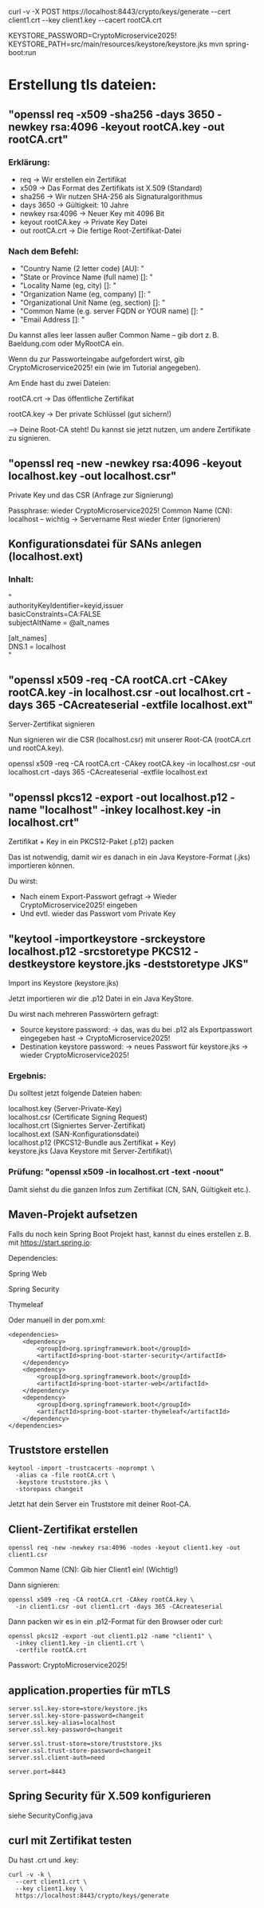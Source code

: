 curl -v -X POST https://localhost:8443/crypto/keys/generate   --cert client1.crt --key client1.key   --cacert rootCA.crt

KEYSTORE_PASSWORD=CryptoMicroservice2025! KEYSTORE_PATH=src/main/resources/keystore/keystore.jks mvn spring-boot:run


# Erstellung tls dateien:


## "openssl req -x509 -sha256 -days 3650 -newkey rsa:4096 -keyout rootCA.key -out rootCA.crt"
### Erklärung:
- req → Wir erstellen ein Zertifikat
- x509 → Das Format des Zertifikats ist X.509 (Standard)
- sha256 → Wir nutzen SHA-256 als Signaturalgorithmus
- days 3650 → Gültigkeit: 10 Jahre
- newkey rsa:4096 → Neuer Key mit 4096 Bit
- keyout rootCA.key → Private Key Datei
- out rootCA.crt → Die fertige Root-Zertifikat-Datei

### Nach dem Befehl: 
- "Country Name (2 letter code) [AU]: "
- "State or Province Name (full name) []: "
- "Locality Name (eg, city) []: "
- "Organization Name (eg, company) []: "
- "Organizational Unit Name (eg, section) []: "
- "Common Name (e.g. server FQDN or YOUR name) []: "
- "Email Address []: "

Du kannst alles leer lassen außer Common Name – gib dort z. B. Baeldung.com oder MyRootCA ein.

Wenn du zur Passworteingabe aufgefordert wirst, gib CryptoMicroservice2025! ein (wie im Tutorial angegeben).

Am Ende hast du zwei Dateien:

rootCA.crt → Das öffentliche Zertifikat

rootCA.key → Der private Schlüssel (gut sichern!)

--> Deine Root-CA steht! Du kannst sie jetzt nutzen, um andere Zertifikate zu signieren.

## "openssl req -new -newkey rsa:4096 -keyout localhost.key -out localhost.csr"

Private Key und das CSR (Anfrage zur Signierung)

Passphrase: wieder CryptoMicroservice2025! 
Common Name (CN): localhost – wichtig -> Servername
Rest wieder Enter (ignorieren)

## Konfigurationsdatei für SANs anlegen (localhost.ext)

### Inhalt: 
"                                       \
authorityKeyIdentifier=keyid,issuer     \
basicConstraints=CA:FALSE               \
subjectAltName = @alt_names

[alt_names]                             \
DNS.1 = localhost                       \
"

## "openssl x509 -req -CA rootCA.crt -CAkey rootCA.key -in localhost.csr -out localhost.crt -days 365 -CAcreateserial -extfile localhost.ext"

Server-Zertifikat signieren

Nun signieren wir die CSR (localhost.csr) mit unserer Root-CA (rootCA.crt und rootCA.key).

openssl x509 -req -CA rootCA.crt -CAkey rootCA.key -in localhost.csr -out localhost.crt -days 365 -CAcreateserial -extfile localhost.ext

## "openssl pkcs12 -export -out localhost.p12 -name "localhost" -inkey localhost.key -in localhost.crt"

Zertifikat + Key in ein PKCS12-Paket (.p12) packen

Das ist notwendig, damit wir es danach in ein Java Keystore-Format (.jks) importieren können.

Du wirst:
- Nach einem Export-Passwort gefragt → Wieder CryptoMicroservice2025! eingeben
- Und evtl. wieder das Passwort vom Private Key

## "keytool -importkeystore -srckeystore localhost.p12 -srcstoretype PKCS12 -destkeystore keystore.jks -deststoretype JKS"

Import ins Keystore (keystore.jks)

Jetzt importieren wir die .p12 Datei in ein Java KeyStore.

Du wirst nach mehreren Passwörtern gefragt:
- Source keystore password: → das, was du bei .p12 als Exportpasswort eingegeben hast -> CryptoMicroservice2025!
- Destination keystore password: → neues Passwort für keystore.jks → wieder CryptoMicroservice2025!

### Ergebnis:
Du solltest jetzt folgende Dateien haben:

localhost.key (Server-Private-Key)\
localhost.csr (Certificate Signing Request)\
localhost.crt (Signiertes Server-Zertifikat)\
localhost.ext (SAN-Konfigurationsdatei)\
localhost.p12 (PKCS12-Bundle aus Zertifikat + Key)\
keystore.jks (Java Keystore mit Server-Zertifikat)\

### Prüfung: "openssl x509 -in localhost.crt -text -noout"

Damit siehst du die ganzen Infos zum Zertifikat (CN, SAN, Gültigkeit etc.).

## Maven-Projekt aufsetzen
Falls du noch kein Spring Boot Projekt hast, kannst du eines erstellen z. B. mit https://start.spring.io:

Dependencies:

Spring Web

Spring Security

Thymeleaf

Oder manuell in der pom.xml:

```
<dependencies>
    <dependency>
        <groupId>org.springframework.boot</groupId>
        <artifactId>spring-boot-starter-security</artifactId>
    </dependency>
    <dependency>
        <groupId>org.springframework.boot</groupId>
        <artifactId>spring-boot-starter-web</artifactId>
    </dependency>
    <dependency>
        <groupId>org.springframework.boot</groupId>
        <artifactId>spring-boot-starter-thymeleaf</artifactId>
    </dependency>
</dependencies>
```

## Truststore erstellen

```
keytool -import -trustcacerts -noprompt \
  -alias ca -file rootCA.crt \
  -keystore truststore.jks \
  -storepass changeit
```

Jetzt hat dein Server ein Truststore mit deiner Root-CA.

## Client-Zertifikat erstellen

``` 
openssl req -new -newkey rsa:4096 -nodes -keyout client1.key -out client1.csr
```
Common Name (CN): Gib hier Client1 ein! (Wichtig!)

Dann signieren:
```
openssl x509 -req -CA rootCA.crt -CAkey rootCA.key \
  -in client1.csr -out client1.crt -days 365 -CAcreateserial
```

Dann packen wir es in ein .p12-Format für den Browser oder curl:
```
openssl pkcs12 -export -out client1.p12 -name "client1" \
  -inkey client1.key -in client1.crt \
  -certfile rootCA.crt
```
Passwort: CryptoMicroservice2025!

## application.properties für mTLS
```
server.ssl.key-store=store/keystore.jks
server.ssl.key-store-password=changeit
server.ssl.key-alias=localhost
server.ssl.key-password=changeit

server.ssl.trust-store=store/truststore.jks
server.ssl.trust-store-password=changeit
server.ssl.client-auth=need

server.port=8443
```

## Spring Security für X.509 konfigurieren
siehe SecurityConfig.java

## curl mit Zertifikat testen
Du hast .crt und .key:
```
curl -v -k \
  --cert client1.crt \
  --key client1.key \
  https://localhost:8443/crypto/keys/generate
```
